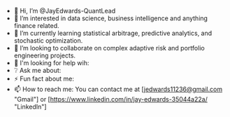 - 👋 Hi, I’m @JayEdwards-QuantLead
- 👀 I’m interested in data science, business intelligence and anything finance related.
- 🌱 I’m currently learning statistical arbitrage, predictive analytics, and stochastic optimization.
- 💞️ I’m looking to collaborate on complex adaptive risk and portfolio engineering projects.
- 💬 I'm looking for help wih:
- ❔  Ask me about: 
- ⚡ Fun fact about me:
- 📫 How to reach me: You can contact me at [jedwards11236@gmail.com "Gmail"] or [https://www.linkedin.com/in/jay-edwards-35044a22a/ "LinkedIn"]

<!---
JayEdwards-QuantLead/JayEdwards-QuantLead is a ✨ special ✨ repository because its `README.md` (this file) appears on your GitHub profile.
You can click the Preview link to take a look at your changes.
--->
